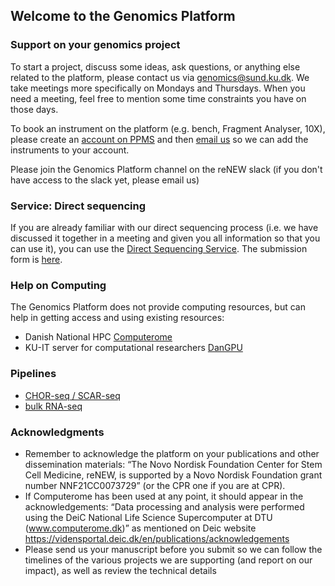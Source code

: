 ## Welcome to the Genomics Platform


### Support on your genomics project

To start a project, discuss some ideas, ask questions, or anything else related to the platform, please contact us via [genomics@sund.ku.dk](mailto:genomics@sund.ku.dk). We take meetings more specifically on Mondays and Thursdays. When you need a meeting, feel free to mention some time constraints you have on those days.

To book an instrument on the platform (e.g. bench, Fragment Analyser, 10X), please create an [account on PPMS](https://ppms.eu/ku/login/?pf=2) and then [email us](mailto:genomics@sund.ku.dk) so we can add the instruments to your account.

Please join the Genomics Platform channel on the reNEW slack (if you don't have access to the slack yet, please email us)

### Service: Direct sequencing

If you are already familiar with our direct sequencing process (i.e. we have discussed it together in a meeting and given you all information so that you can use it), you can use the [Direct Sequencing Service](/directsequencing/). The submission form is [here](https://docs.google.com/forms/d/e/1FAIpQLSeSqTGVYCL0nbWNZZjvitcQ5drs0SUI86V3coCqVx7pSmD0FA/viewform).

### Help on Computing

The Genomics Platform does not provide computing resources, but can help in getting access and using existing resources:
- Danish National HPC [Computerome](/computerome/)
- KU-IT server for computational researchers [DanGPU](/dangpu/)

### Pipelines

- [CHOR-seq / SCAR-seq](/pipeline_CHOR/)
- [bulk RNA-seq](/pipeline_RNA/)

### Acknowledgments

- Remember to acknowledge the platform on your publications and other dissemination materials: “The Novo Nordisk Foundation Center for Stem Cell Medicine, reNEW, is supported by a Novo Nordisk Foundation grant number NNF21CC0073729” (or the CPR one if you are at CPR). 
- If Computerome has been used at any point, it should appear in the acknowledgements: “Data processing and analysis were performed using the DeiC National Life Science Supercomputer at DTU (www.computerome.dk)” as mentioned on Deic website https://vidensportal.deic.dk/en/publications/acknowledgements
- Please send us your manuscript before you submit so we can follow the timelines of the various projects we are supporting (and report on our impact), as well as review the technical details
